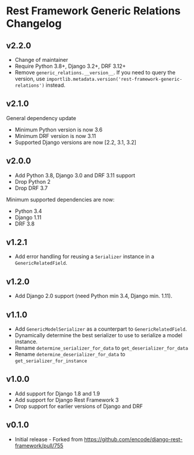 # Rest Framework Generic Relations Changelog

## v2.2.0

* Change of maintainer
* Require Python 3.8+, Django 3.2+, DRF 3.12+
* Remove `generic_relations.__version__`. If you need to query the version, use `importlib.metadata.version('rest-framework-generic-relations')` instead.

## v2.1.0

General dependency update

* Minimum Python version is now 3.6
* Minimum DRF version is now 3.11
* Supported Django versions are now [2.2, 3.1, 3.2]

## v2.0.0

* Add Python 3.8, Django 3.0 and DRF 3.11 support
* Drop Python 2
* Drop DRF 3.7

Minimum supported dependencies are now:
* Python 3.4
* Django 1.11
* DRF 3.8

## v1.2.1
* Add error handling for reusing a `Serializer` instance in a `GenericRelatedField`.

## v1.2.0

* Add Django 2.0 support (need Python min 3.4, Django min. 1.11).

## v1.1.0

* Add `GenericModelSerializer` as a counterpart to `GenericRelatedField`.
* Dynamically determine the best serializer to use to serialize a model instance.
* Rename `determine_serializer_for_data` to `get_deserializer_for_data`
* Rename `determine_deserializer_for_data` to `get_serializer_for_instance`

## v1.0.0

* Add support for Django 1.8 and 1.9
* Add support for Django Rest Framework 3
* Drop support for earlier versions of Django and DRF

## v0.1.0

* Initial release - Forked from https://github.com/encode/django-rest-framework/pull/755
